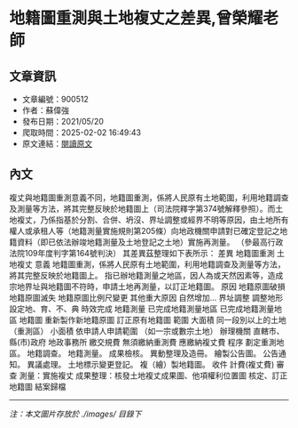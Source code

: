 # 地籍圖重測與土地複丈之差異,曾榮耀老師

## 文章資訊
- 文章編號：900512
- 作者：蘇偉強
- 發布日期：2021/05/20
- 爬取時間：2025-02-02 16:49:43
- 原文連結：[閱讀原文](https://real-estate.get.com.tw/Columns/detail.aspx?no=900512)

## 內文
複丈與地籍圖重測意義不同，地籍圖重測，係將人民原有土地範圍，利用地籍調查及測量等方法，將其完整反映於地籍圖上（司法院釋字第374號解釋參照）。而土地複丈，乃係指基於分割、合併、坍沒、界址調整或經界不明等原因，由土地所有權人或承租人等（地籍測量實施規則第205條）向地政機關申請對已確定登記之地籍資料（即已依法辦竣地籍測量及土地登記之土地）實施再測量。
（參最高行政法院109年度判字第164號判決）
其差異茲整理如下表所示：
差異
地籍圖重測
土地複丈
意義
地籍圖重測，係將人民原有土地範圍，利用地籍調查及測量等方法，將其完整反映於地籍圖上。
指已辦地籍測量之地區，因人為或天然因素等，造成宗地界址與地籍圖不符時，申請土地再測量，以訂正地籍圖。
原因
地籍原圖破損
地籍原圖滅失
地籍原圖比例尺變更
其他重大原因
自然增加…
界址調整
調整地形
設定地、育、不、典
時效完成
地籍測量
已完成地籍測量地區
已完成地籍測量地區
地籍圖
重新製作新地籍原圖
訂正原有地籍圖
範圍
大面積
同一段別以上的土地
（重測區）
小面積
依申請人申請範圍
（如一宗或數宗土地）
辦理機關
直轄市、縣(市)政府
地政事務所
繳交規費
無須繳納重測費
應繳納複丈費
程序
劃定重測地區。
地籍調查。
地籍測量。
成果檢核。
異動整理及造冊。
繪製公告圖。
公告通知。
異議處理。
土地標示變更登記。
複（繪）製地籍圖。
收件
計費(複丈費)
審查
測量：實施複丈
成果整理：核發土地複丈成果圖、他項權利位置圖
核定、訂正地籍圖
結案歸檔

---
*注：本文圖片存放於 ./images/ 目錄下*
